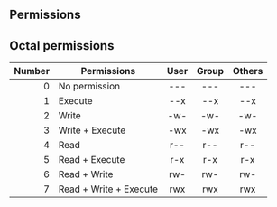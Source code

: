 ## Permissions

## Octal permissions

| Number | Permissions            | User  | Group | Others  |
| -----: | ---------------------- | :---: | :---: | :-----: |
| 0      | No permission          |  ---  |  ---  |   ---   |
| 1      | Execute                |  --x  |  --x  |   --x   |
| 2      | Write                  |  -w-  |  -w-  |   -w-   |
| 3      | Write + Execute        |  -wx  |  -wx  |   -wx   |
| 4      | Read                   |  r--  |  r--  |   r--   |
| 5      | Read + Execute         |  r-x  |  r-x  |   r-x   |
| 6      | Read + Write           |  rw-  |  rw-  |   rw-   |
| 7      | Read + Write + Execute |  rwx  |  rwx  |   rwx   |
